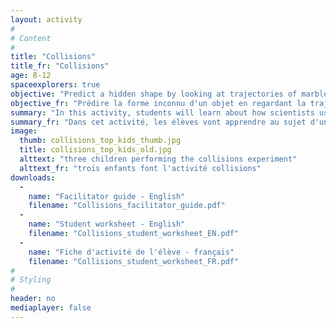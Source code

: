 ```yaml
---
layout: activity
#
# Content
#
title: "Collisions"
title_fr: "Collisions"
age: 8-12
spaceexplorers: true
objective: "Predict a hidden shape by looking at trajectories of marbles that bounce off it."
objective_fr: "Prédire la forme inconnu d'un objet en regardant la trajectoire des billes créer par une collision avec l'objet. "
summary: "In this activity, students will learn about how scientists use collisions to determine properties of objects that they cannot see with their eyes. Students will learn about how an object behaves when it hits a surface at different angles and use this to predict the shape of a hidden object using our 'shape colliders.'"
summary_fr: "Dans cet activité, les élèves vont apprendre au sujet d'une méthode que les scientifiques utilisent pour déterminer les propriétés des objets si minuscules qu'ils ne peuvent pas les voir avec leurs yeux. Les élèves vont apprendre au sujet du comportement d'un objet lorsqu'il frappe une surface à des angles différent, puis ils vont utiliser cette information pour prédire la forme d'un objet inconnu à l'aide de 'l'appareil de collisions' "
image:
  thumb: collisions_top_kids_thumb.jpg
  title: collisions_top_kids_old.jpg
  alttext: "three children performing the collisions experiment"
  alttext_fr: "trois enfants font l'activité collisions"
downloads:
  -
    name: "Facilitator guide - English"
    filename: "Collisions_facilitator_guide.pdf"
  -
    name: "Student worksheet - English"
    filename: "Collisions_student_worksheet_EN.pdf"
  -
    name: "Fiche d'activité de l'élève - français"
    filename: "Collisions_student_worksheet_FR.pdf"
#
# Styling
#
header: no
mediaplayer: false
---
```

